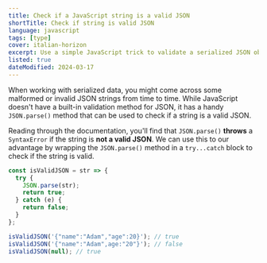 ```yaml
---
title: Check if a JavaScript string is a valid JSON
shortTitle: Check if string is valid JSON
language: javascript
tags: [type]
cover: italian-horizon
excerpt: Use a simple JavaScript trick to validate a serialized JSON object.
listed: true
dateModified: 2024-03-17
---
```


When working with serialized data, you might come across some malformed or invalid JSON strings from time to time. While JavaScript doesn't have a built-in validation method for JSON, it has a handy `JSON.parse()` method that can be used to check if a string is a valid JSON.

Reading through the documentation, you'll find that `JSON.parse()` **throws** a `SyntaxError` if the string is **not a valid JSON**. We can use this to our advantage by wrapping the `JSON.parse()` method in a `try...catch` block to check if the string is valid.

```js
const isValidJSON = str => {
  try {
    JSON.parse(str);
    return true;
  } catch (e) {
    return false;
  }
};

isValidJSON('{"name":"Adam","age":20}'); // true
isValidJSON('{"name":"Adam",age:"20"}'); // false
isValidJSON(null); // true
```
